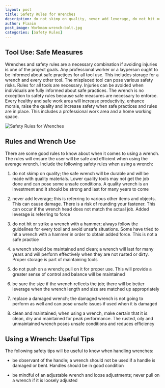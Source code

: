 ```yaml
---
layout: post
title: Safety Rules for Wrenches
description: do not skimp on quality, never add leverage, do not hit or strike a wrench with a hammer, a wrench should be maintained and clean, do not push on a wrench, be sure the size if the wrench reflects the job, replace a damaged wrench, clean and maintained.
author: Flaaim
post_image: Workman-wrench-bolt.jpg
categories: [Safety Rules]
---
```


## Tool Use: Safe Measures
Wrenches and safety rules are a necessary combination if avoiding injuries is one of the project goals. Any professional worker or a layperson ought to be informed about safe practices for all tool use. This includes storage for a wrench and every other tool. The misplaced tool can pose various safety risks. Rules for all tools are necessary. Injuries can be avoided when individuals are fully informed about safe practices. The wrench is no exception to safety rules because safe measures are necessary to enforce. Every healthy and safe work area will increase productivity, enhance morale, raise the quality and increase safety when safe practices and rules are in place. This includes a professional work area and a home working space.

![Safety Rules for Wrenches](https://safetyworkblog.com/assets/Workman-wrench-bolt.jpg)
## Rules and Wrench Use
There are some good rules to know about when it comes to using a wrench. The rules will ensure the user will be safe and efficient when using the average wrench. Include the following safety rules when using a wrench:

1. do not skimp on quality; the safe wrench will be durable and will be made with quality materials. Lower quality tools may not get the job done and can pose some unsafe conditions. A quality wrench is an investment and it should be strong and last for many years to come

2. never add leverage; this is referring to various other items and objects. This can cause damage. There is a risk of rounding your fastener. This can occur if the wrench head does not match the actual job. Added leverage is referring to force

3. do not hit or strike a wrench with a hammer; always follow the guidelines for every tool and avoid unsafe situations. Some have tried to hit a wrench with a hammer in order to obtain added force. This is not a safe practice

4. a wrench should be maintained and clean; a wrench will last for many years and will perform effectively when they are not rusted or dirty. Proper storage is part of maintaining tools

5. do not push on a wrench; pull on it for proper use. This will provide a greater sense of control and balance will be maintained

6. be sure the size if the wrench reflects the job; there will be better leverage when the wrench length and size are matched up appropriately

7. replace a damaged wrench; the damaged wrench is not going to perform as well and can pose unsafe issues if used when it is damaged

8. clean and maintained; when using a wrench, make certain that it is clean, dry and maintained for peak performance. The rusted, oily and unmaintained wrench poses unsafe conditions and reduces efficiency

## Using a Wrench: Useful Tips
The following safety tips will be useful to know when handling wrenches:

* be observant of the handle; a wrench should not be used if a handle is damaged or bent. Handles should be in good condition

* be mindful of an adjustable wrench and loose adjustments; never pull on a wrench if it is loosely adjusted
